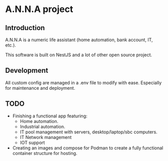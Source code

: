 # A.N.N.A project

## Introduction

A.N.N.A is a numeric life assistant (home automation, bank account, IT, etc.).

This software is built on NestJS and a lot of other open source project.

## Development

All custom config are managed in a .env file to modify with ease. Especially for maintenance and deployment.

## TODO

- Finishing a functional app featuring:
  - Home automation.
  - Industrial automation.
  - IT pool management with servers, desktop/laptop/sbc computers.
  - IT Network management
  - IOT support
- Creating an images and compose for Podman to create a fully functional container structure for hosting.


<!--

**Here are some ideas to get you started:**

🙋‍♀️ A short introduction - what is your organization all about?
🌈 Contribution guidelines - how can the community get involved?
👩‍💻 Useful resources - where can the community find your docs? Is there anything else the community should know?
🍿 Fun facts - what does your team eat for breakfast?
🧙 Remember, you can do mighty things with the power of [Markdown](https://docs.github.com/github/writing-on-github/getting-started-with-writing-and-formatting-on-github/basic-writing-and-formatting-syntax)
-->
